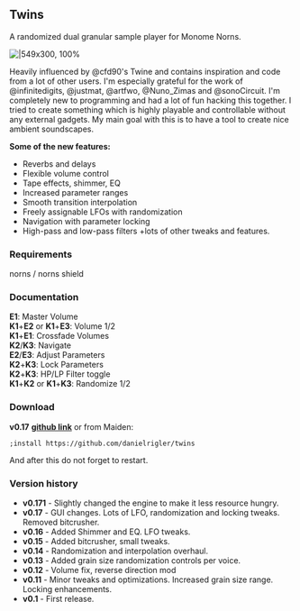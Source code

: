 ## Twins

A randomized dual granular sample player for Monome Norns.

![|549x300, 100%](https://llllllll.co/uploads/default/original/3X/d/5/d564abe96616f701bfe6c23082a1614cde317476.png)

Heavily influenced by @cfd90's Twine and contains inspiration and code from a lot of other users. I'm especially grateful for the work of @infinitedigits, @justmat, @artfwo, @Nuno_Zimas and @sonoCircuit. I'm completely new to programming and had a lot of fun hacking this together. I tried to create something which is highly playable and controllable without any external gadgets. My main goal with this is to have a tool to create nice ambient soundscapes.

**Some of the new features:**
* Reverbs and delays
* Flexible volume control
* Tape effects, shimmer, EQ
* Increased parameter ranges
* Smooth transition interpolation
* Freely assignable LFOs with randomization
* Navigation with parameter locking
* High-pass and low-pass filters
+lots of other tweaks and features.

### Requirements
norns / norns shield

### Documentation
**E1**: Master Volume  
**K1**+**E2** or **K1**+**E3**: Volume 1/2  
**K1**+**E1**: Crossfade Volumes  
**K2**/**K3**: Navigate  
**E2**/**E3**: Adjust Parameters  
**K2**+**K3**: Lock Parameters  
**K2**+**K3**: HP/LP Filter toggle  
**K1**+**K2** or **K1**+**K3**: Randomize 1/2  

### Download
**v0.17** **[github link](https://github.com/danielrigler/twins)**
or from Maiden:
```
;install https://github.com/danielrigler/twins
```
And after this do not forget to restart.

### Version history
* **v0.171** - Slightly changed the engine to make it less resource hungry.
* **v0.17** - GUI changes. Lots of LFO, randomization and locking tweaks. Removed bitcrusher. 
* **v0.16** - Added Shimmer and EQ. LFO tweaks. 
* **v0.15** - Added bitcrusher, small tweaks. 
* **v0.14** - Randomization and interpolation overhaul.
* **v0.13** - Added grain size randomization controls per voice.
* **v0.12** - Volume fix, reverse direction mod
* **v0.11** - Minor tweaks and optimizations. Increased grain size range. Locking enhancements.
* **v0.1** - First release.
